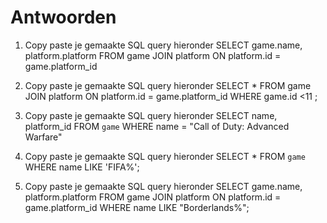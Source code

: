 # Antwoorden

1. Copy paste je gemaakte SQL query hieronder
   SELECT game.name, platform.platform FROM game JOIN platform ON platform.id = game.platform_id

2. Copy paste je gemaakte SQL query hieronder
   SELECT * FROM game JOIN platform ON platform.id = game.platform_id WHERE game.id <11 ;

3. Copy paste je gemaakte SQL query hieronder
SELECT name, platform_id FROM `game` WHERE name = "Call of Duty: Advanced Warfare" 

4. Copy paste je gemaakte SQL query hieronder
SELECT * FROM `game` WHERE name LIKE 'FIFA%';
   
5. Copy paste je gemaakte SQL query hieronder
SELECT game.name, platform.platform FROM game JOIN platform ON platform.id = game.platform_id WHERE name
LIKE "Borderlands%";